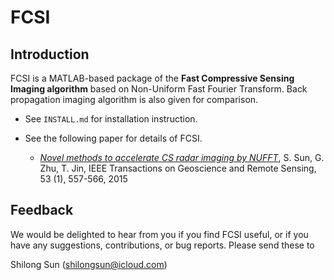 FCSI
====

Introduction
------------

FCSI is a MATLAB-based package of the **Fast Compressive Sensing Imaging algorithm** based on Non-Uniform Fast Fourier Transform. Back propagation imaging algorithm is also given for comparison.

- See `INSTALL.md` for installation instruction.

- See the following paper for details of FCSI.

	- [*Novel methods to accelerate CS radar imaging by NUFFT*](https://ieeexplore.ieee.org/stamp/stamp.jsp?arnumber=6828744), S. Sun, G. Zhu, T. Jin, IEEE Transactions on Geoscience and Remote Sensing, 53 (1), 557-566, 2015

Feedback
--------
We would be delighted to hear from you if you find FCSI useful, or if you have any suggestions, contributions, or bug reports. Please send these to

Shilong Sun (shilongsun@icloud.com)